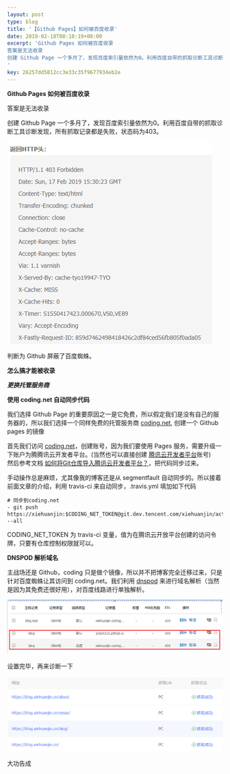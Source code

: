 ```yaml
---  
layout: post  
type: blog  
title: '【Github Pages】如何被百度收录'  
date: 2019-02-18T00:10:19+08:00  
excerpt: 'Github Pages 如何被百度收录
答案是无法收录
创建 Github Page 一个多月了，发现百度索引量依然为0。利用百度自带的抓取诊断工具诊断发现，所有抓取记录都是失败，状态码为403。
'  
key: 26257dd5812cc3e33c35f9677934eb2e  
---  
```


**Github Pages 如何被百度收录**

答案是无法收录

创建 Github Page 一个多月了，发现百度索引量依然为0。利用百度自带的抓取诊断工具诊断发现，所有抓取记录都是失败，状态码为403。

![clipboard.png](/blog/files/images/18a011830d0de8e7b89e03fb9df7690c.png "clipboard.png")

判断为 Github 屏蔽了百度蜘蛛。

**怎么搞才能被收录**

***更换托管服务商***

**使用 coding.net 自动同步代码**

我们选择 Github Page 的重要原因之一是它免费，所以假定我们是没有自己的服务器的，所以我们选择一个同样免费的托管服务商 [coding.net](https://coding.net/), 创建一个 Github pages 的镜像

首先我们访问 [coding.net](https://coding.net/)，创建账号，因为我们要使用 Pages 服务，需要升级一下账户为腾腾讯云开发者平台。(当然也可以直接创建 [腾讯云开发者平台](https://dev.tencent.com)账号)  
然后参考文档 [如何将Git仓库导入腾讯云开发者平台？](https://dev.tencent.com/help/git-import-tencentcloud)，把代码同步过来。

手动操作总是麻烦，尤其像我的博客还是从 segmentfault 自动同步的。所以接着前面文章的介绍，利用 travis-ci 来自动同步，.travis.yml 填加如下代码

```
# 同步到coding.net
- git push https://xiehuanjin:$CODING_NET_TOKEN@git.dev.tencent.com/xiehuanjin/actors315.github.io.git --all
```

CODING\_NET\_TOKEN 为 travis-ci 变量，值为在腾讯云开放平台创建的访问令牌，只要有仓库控制权限就可以。

**DNSPOD 解析域名**

主战场还是 Github，coding 只是做个镜像，所以并不把博客完全迁移过来，只是针对百度蜘蛛让其访问到 coding.net。我们利用 [dnspod](https://www.dnspod.cn) 来进行域名解析（当然是因为其免费还很好用），对百度线路进行单独解析。

![clipboard.png](/blog/files/images/e352aa358e8c516f856ccc6286ce6f8b.png "clipboard.png")

设置完毕，再来诊断一下

![clipboard.png](/blog/files/images/a16e1700fdb002a8083c0684c36f8ae5.png "clipboard.png")

大功告成